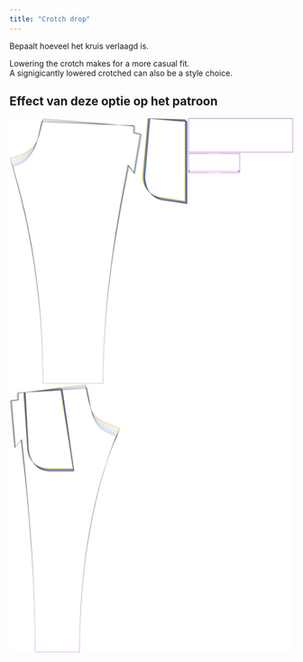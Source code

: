 ```yaml
---
title: "Crotch drop"
---
```


Bepaalt hoeveel het kruis verlaagd is.

Lowering the crotch makes for a more casual fit.\
A signigicantly lowered crotched can also be a style choice.

## Effect van deze optie op het patroon

![Deze afbeelding toont het effect van deze optie door meerdere varianten die een andere waarde hebben voor deze optie te vervangen](paco_crotchdrop_sample.svg "Effect of this option on the pattern")
